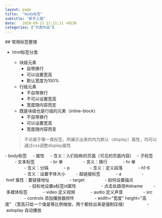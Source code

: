 ```yaml
---
layout: page
title:  "body标签"
subtitle: "新手上路"
date:   2020-09-11 21:21:21 +0530
categories: ["代表作品"]
---
```


## 常用标签整理

- html标签分类
    - 块级元素
      - 自带换行
      - 可以设置宽高
      - 默认宽度为100%
    - 行级元素
      - 不自带换行
      - 不可以设置宽高
      - 宽度随内容而定
    - 既是块级也是行级的元素（inline-block）
      - 不自带换行
      - 可以设置宽高
      - 宽度随内容而变

    > 不论属于哪一类标签，所展示出来的均为默认（display）属性，均可以通过css调整display属性


- body标签
    - 属性
    - 含义：人们俗称的页面（可见的页面内容)
    - 子标签
        - 文本标签
            - br 单
                - 含义：换行
            - hr 单
                - 含义：分隔
            - p
                - 含义：定义段落
            - h1-6
                - 含义：设置字体大小
        - 超链接标签
            - a
                - href 属性：要链接地址
                - target
                - 如何设置锚点
                    - 目标地设置a标签id属性
                    - 点击处路径#idname
        - 多媒体标签
            - video 定义视频
            - audio 定义声音
                - src
                - controls 添加播放器控件
                - width="宽度" height="高度" （宽高只给一个值是等比例缩放，两个都给出来是强制压缩）
                - autoplay 自动播放
          